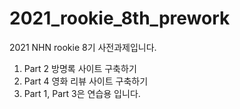 # 2021_rookie_8th_prework
2021 NHN rookie 8기 사전과제입니다.

 1) Part 2 방명록 사이트 구축하기
 2) Part 4 영화 리뷰 사이트 구축하기
 3) Part 1, Part 3은 연습용 입니다.
